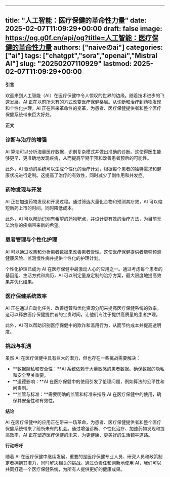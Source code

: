 
---
title: "人工智能：医疗保健的革命性力量"
date: 2025-02-07T11:09:29+00:00
draft: false
image: https://og.g0f.cn/api/og?title=人工智能：医疗保健的革命性力量
authors: ["naiveのai"]
categories: ["ai"]
tags: ["chatgpt","sora","openai","Mistral AI"]
slug: "20250207110929"
lastmod: 2025-02-07T11:09:29+00:00
---
**引言**

欢迎来到人工智能（AI）在医疗保健中令人惊叹的世界的边缘。随着技术进步的飞速发展，AI 正在以前所未有的方式改变医疗保健格局。从诊断和治疗到药物发现和个性化护理，AI 正在带来革命性的变革，为患者、医疗保健提供者和整个医疗保健系统带来巨大好处。

**正文**

### **诊断与治疗的增强**

AI 算法可以分析海量医疗数据，识别复杂模式并做出准确的诊断。这使得医生能够更早、更准确地发现疾病，从而提高早期干预和改善患者预后的可能性。

此外，AI 驱动的系统可以生成个性化的治疗计划，根据每个患者的独特需求和健康状况进行定制。这提高了治疗的有效性，同时减少了副作用和并发症。

### **药物发现与开发**

AI 正在加速药物发现和开发过程。通过筛选大量化合物和预测其疗效，AI 可以缩短新药上市的时间，同时降低成本。

此外，AI 可以帮助识别有希望的药物靶点，并设计更有效的治疗方法，为目前无法治愈的疾病带来新的希望。

### **患者管理与个性化护理**

AI 可以通过收集和分析患者数据来改善患者管理。这使医疗保健提供者能够预测健康风险、监测慢性病并提供个性化的护理计划。

个性化护理已成为 AI 在医疗保健中最激动人心的应用之一。通过考虑每个患者的基因组、生活方式和病历，AI 可以制定量身定制的治疗方案，最大限度地提高效果并优化结果。

### **医疗保健系统效率**

AI 正在通过自动化任务、改善运营和优化资源分配来提高医疗保健系统的效率。这可以释放医疗保健提供者的宝贵时间，让他们专注于提供高质量的患者护理。

此外，AI 可以帮助识别医疗保健中的欺诈和滥用行为，从而节约成本并提高透明度。

### **挑战与机遇**

虽然 AI 在医疗保健中具有巨大的潜力，但也存在一些挑战需要解决：

* **数据隐私和安全性：**AI 系统依赖于大量敏感的患者数据。确保数据的隐私和安全至关重要。
* **道德影响：**AI 在医疗保健中的使用引发了伦理问题，例如算法的公平性和问责制。
* **监管与标准：**需要明确的监管和标准来指导 AI 在医疗保健中的使用，确保其安全性和有效性。

**结论**

AI 在医疗保健中的应用正在带来一场革命，为患者、医疗保健提供者和整个医疗保健系统带来了前所未有的机会。通过增强诊断、个性化治疗、加速药物发现和提高效率，AI 正在塑造医疗保健的未来，为更健康、更美好的生活铺平道路。

**行动呼吁**

随着 AI 在医疗保健中继续发展，重要的是医疗保健专业人员、研究人员和政策制定者拥抱其潜力，同时解决相关的挑战。通过负责任和创新地使用 AI，我们可以共同打造一个医疗保健系统，为所有人提供更好的健康成果。